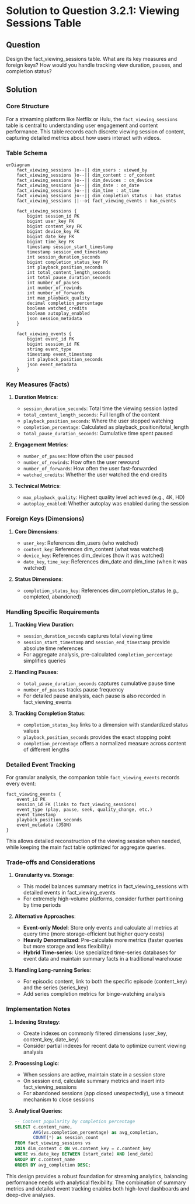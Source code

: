 # Solution to Question 3.2.1: Viewing Sessions Table

## Question

Design the fact_viewing_sessions table. What are its key measures and foreign keys? How would you handle tracking view duration, pauses, and completion status?

## Solution

### Core Structure

For a streaming platform like Netflix or Hulu, the `fact_viewing_sessions` table is central to understanding user engagement and content performance. This table records each discrete viewing session of content, capturing detailed metrics about how users interact with videos.

### Table Schema

```mermaid
erDiagram
    fact_viewing_sessions }o--|| dim_users : viewed_by
    fact_viewing_sessions }o--|| dim_content : of_content
    fact_viewing_sessions }o--|| dim_devices : on_device
    fact_viewing_sessions }o--|| dim_date : on_date
    fact_viewing_sessions }o--|| dim_time : at_time
    fact_viewing_sessions }o--|| dim_completion_status : has_status
    fact_viewing_sessions ||--o{ fact_viewing_events : has_events

    fact_viewing_sessions {
        bigint session_id PK
        bigint user_key FK
        bigint content_key FK
        bigint device_key FK
        bigint date_key FK
        bigint time_key FK
        timestamp session_start_timestamp
        timestamp session_end_timestamp
        int session_duration_seconds
        bigint completion_status_key FK
        int playback_position_seconds
        int total_content_length_seconds
        int total_pause_duration_seconds
        int number_of_pauses
        int number_of_rewinds
        int number_of_forwards
        int max_playback_quality
        decimal completion_percentage
        boolean watched_credits
        boolean autoplay_enabled
        json session_metadata
    }

    fact_viewing_events {
        bigint event_id PK
        bigint session_id FK
        string event_type
        timestamp event_timestamp
        int playback_position_seconds
        json event_metadata
    }
```

### Key Measures (Facts)

1. **Duration Metrics**:
   - `session_duration_seconds`: Total time the viewing session lasted
   - `total_content_length_seconds`: Full length of the content
   - `playback_position_seconds`: Where the user stopped watching
   - `completion_percentage`: Calculated as playback_position/total_length
   - `total_pause_duration_seconds`: Cumulative time spent paused

2. **Engagement Metrics**:
   - `number_of_pauses`: How often the user paused
   - `number_of_rewinds`: How often the user rewound
   - `number_of_forwards`: How often the user fast-forwarded
   - `watched_credits`: Whether the user watched the end credits

3. **Technical Metrics**:
   - `max_playback_quality`: Highest quality level achieved (e.g., 4K, HD)
   - `autoplay_enabled`: Whether autoplay was enabled during the session

### Foreign Keys (Dimensions)

1. **Core Dimensions**:
   - `user_key`: References dim_users (who watched)
   - `content_key`: References dim_content (what was watched)
   - `device_key`: References dim_devices (how it was watched)
   - `date_key`, `time_key`: References dim_date and dim_time (when it was watched)

2. **Status Dimensions**:
   - `completion_status_key`: References dim_completion_status (e.g., completed, abandoned)

### Handling Specific Requirements

1. **Tracking View Duration**:
   - `session_duration_seconds` captures total viewing time
   - `session_start_timestamp` and `session_end_timestamp` provide absolute time references
   - For aggregate analysis, pre-calculated `completion_percentage` simplifies queries

2. **Handling Pauses**:
   - `total_pause_duration_seconds` captures cumulative pause time
   - `number_of_pauses` tracks pause frequency
   - For detailed pause analysis, each pause is also recorded in fact_viewing_events

3. **Tracking Completion Status**:
   - `completion_status_key` links to a dimension with standardized status values
   - `playback_position_seconds` provides the exact stopping point
   - `completion_percentage` offers a normalized measure across content of different lengths

### Detailed Event Tracking

For granular analysis, the companion table `fact_viewing_events` records every event:

```
fact_viewing_events {
    event_id PK
    session_id FK (links to fact_viewing_sessions)
    event_type (play, pause, seek, quality_change, etc.)
    event_timestamp
    playback_position_seconds
    event_metadata (JSON)
}
```

This allows detailed reconstruction of the viewing session when needed, while keeping the main fact table optimized for aggregate queries.

### Trade-offs and Considerations

1. **Granularity vs. Storage**:
   - This model balances summary metrics in fact_viewing_sessions with detailed events in fact_viewing_events
   - For extremely high-volume platforms, consider further partitioning by time periods

2. **Alternative Approaches**:
   - **Event-only Model**: Store only events and calculate all metrics at query time (more storage-efficient but higher query costs)
   - **Heavily Denormalized**: Pre-calculate more metrics (faster queries but more storage and less flexibility)
   - **Hybrid Time-series**: Use specialized time-series databases for event data and maintain summary facts in a traditional warehouse

3. **Handling Long-running Series**:
   - For episodic content, link to both the specific episode (content_key) and the series (series_key)
   - Add series completion metrics for binge-watching analysis

### Implementation Notes

1. **Indexing Strategy**:
   - Create indexes on commonly filtered dimensions (user_key, content_key, date_key)
   - Consider partial indexes for recent data to optimize current viewing analysis

2. **Processing Logic**:
   - When sessions are active, maintain state in a session store
   - On session end, calculate summary metrics and insert into fact_viewing_sessions
   - For abandoned sessions (app closed unexpectedly), use a timeout mechanism to close sessions

3. **Analytical Queries**:
   ```sql
   -- Content popularity by completion percentage
   SELECT c.content_name, 
          AVG(vs.completion_percentage) as avg_completion,
          COUNT(*) as session_count
   FROM fact_viewing_sessions vs
   JOIN dim_content c ON vs.content_key = c.content_key
   WHERE vs.date_key BETWEEN [start_date] AND [end_date]
   GROUP BY c.content_name
   ORDER BY avg_completion DESC;
   ```

This design provides a robust foundation for streaming analytics, balancing performance needs with analytical flexibility. The combination of summary metrics and detailed event tracking enables both high-level dashboards and deep-dive analyses. 